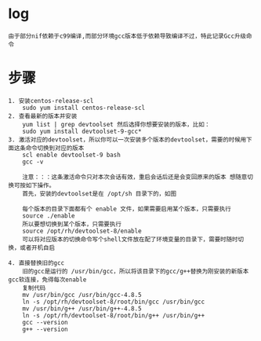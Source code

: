 # log
    由于部分nif依赖于c99编译,而部分环境gcc版本低于依赖导致编译不过，特此记录Gcc升级命令
    
# 步骤
    1. 安装centos-release-scl
        sudo yum install centos-release-scl
    2. 查看最新的版本并安装
        yum list | grep devtoolset 然后选择你想要安装的版本，比如：
        sudo yum install devtoolset-9-gcc*
    3. 激活对应的devtoolset，所以你可以一次安装多个版本的devtoolset，需要的时候用下面这条命令切换到对应的版本
        scl enable devtoolset-9 bash
        gcc -v
    
        注意：：：这条激活命令只对本次会话有效，重启会话后还是会变回原来的版本 想随意切换可按如下操作。
        首先，安装的devtoolset是在 /opt/sh 目录下的，如图
        
        每个版本的目录下面都有个 enable 文件，如果需要启用某个版本，只需要执行
        source ./enable
        所以要想切换到某个版本，只需要执行
        source /opt/rh/devtoolset-8/enable
        可以将对应版本的切换命令写个shell文件放在配了环境变量的目录下，需要时随时切换，或者开机自启  
              
    4. 直接替换旧的gcc
        旧的gcc是运行的 /usr/bin/gcc，所以将该目录下的gcc/g++替换为刚安装的新版本gcc软连接，免得每次enable
        复制代码
        mv /usr/bin/gcc /usr/bin/gcc-4.8.5
        ln -s /opt/rh/devtoolset-8/root/bin/gcc /usr/bin/gcc
        mv /usr/bin/g++ /usr/bin/g++-4.8.5
        ln -s /opt/rh/devtoolset-8/root/bin/g++ /usr/bin/g++
        gcc --version
        g++ --version 
        
            
            